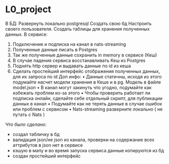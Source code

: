 # L0_project

В БД: 
Развернуть локально postgresql
Создать свою бд
Настроить своего пользователя. 
Создать таблицы для хранения полученных данных.
В сервисе:
1. Подключение и подписка на канал в nats-streaming
2. Полученные данные писать в Postgres
3. Так же полученные данные сохранить in memory в сервисе (Кеш)
4. В случае падения сервиса восстанавливать Кеш из Postgres
5. Поднять http сервер и выдавать данные по id из кеша
6. Сделать простейший интерфейс отображения полученных данных, для
их запроса по id
Доп инфо:
• Данные статичны, исходя из этого подумайте насчет модели хранения
в Кеше и в pg. Модель в файле model.json
• В канал могут закинуть что угодно, подумайте как избежать проблем
из-за этого
• Чтобы проверить работает ли подписка онлайн, сделайте себе
отдельный скрипт, для публикации данных в канал
• Подумайте как не терять данные в случае ошибок или проблем с
сервисом
• Nats-streaming разверните локально ( не путать с Nats )



_Что было сделано:_
+ создал табличку в бд
+ валидация json/не json из канала, проверки на содержание всех аттрибутов в json нет в сервисе
+ кэшую в мапу и во время запуска сервиса данные копируются из бд
+ создан простейший интерфейс 
